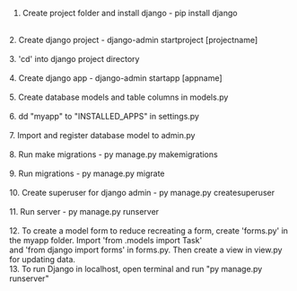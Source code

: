 1. Create project folder and install django - pip install django <br/>
<br/>
2. Create django project - django-admin startproject [projectname]<br/>
<br/>
3. 'cd' into django project directory <br/><br/>
4. Create django app - django-admin startapp [appname]<br/><br/>
5. Create database models and table columns in models.py<br/><br/>
6. dd "myapp" to "INSTALLED_APPS" in settings.py<br/><br/>
7. Import and register database model to admin.py<br/><br/>
8. Run make migrations - py manage.py makemigrations<br/><br/>
9. Run migrations - py manage.py migrate<br/><br/>
10. Create superuser for django admin - py manage.py createsuperuser<br/><br/>
11. Run server - py manage.py runserver<br/><br/>
12. To create a model form to reduce recreating a form, create 'forms.py' in the myapp folder. Import 'from .models import Task' <br/>and 'from django import forms' in forms.py. Then create a view in view.py for updating data.<br/>
13. To run Django in localhost, open terminal and run "py manage.py runserver"
